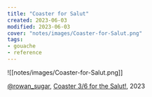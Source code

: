```yaml
---
title: "Coaster for Salut"
created: 2023-06-03
modified: 2023-06-03
cover: "notes/images/Coaster-for-Salut.png"
tags:
- gouache
- reference
---
```


![[notes/images/Coaster-for-Salut.png]]

[@rowan_sugar](https://rowansugar.carrd.co), [Coaster 3/6 for the Salut!](https://www.instagram.com/p/Cst6vuNP8Tj/), 2023